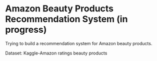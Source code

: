 # Amazon Beauty Products Recommendation System (in progress)

Trying to build a recommendation system for Amazon beauty products.

Dataset: Kaggle-Amazon ratings beauty products
